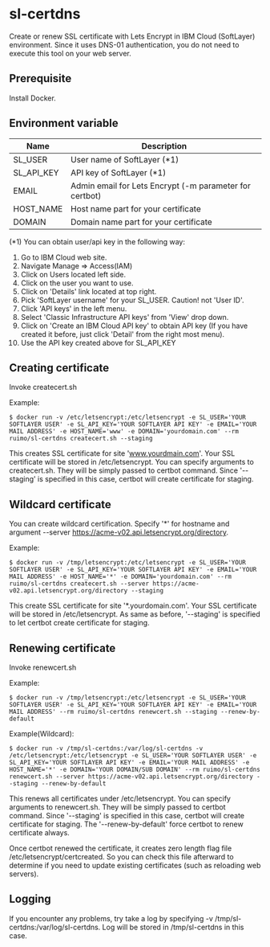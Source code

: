 # sl-certdns
Create or renew SSL certificate with Lets Encrypt in IBM Cloud (SoftLayer) environment. Since it uses DNS-01 authentication, you do not need to execute this tool on your web server.

## Prerequisite
Install Docker.

## Environment variable

| Name | Description |
-|-
| SL_USER | User name of SoftLayer (*1) |
| SL_API_KEY | API key of SoftLayer (*1) |
| EMAIL | Admin email for Lets Encrypt (-m parameter for certbot) |
| HOST_NAME | Host name part for your certificate |
| DOMAIN | Domain name part for your certificate |

(*1) You can obtain user/api key in the following way:
1. Go to IBM Cloud web site.
1. Navigate Manage => Access(IAM)
1. Click on Users located left side.
2. Click on the user you want to use.
3. Click on 'Details' link located at top right.
4. Pick 'SoftLayer username' for your SL_USER. Caution! not 'User ID'.
5. Click 'API keys' in the left menu.
6. Select 'Classic Infrastructure API keys' from 'View' drop down.
7. Click on 'Create an IBM Cloud API key' to obtain API key (If you have created it before, just click 'Detail' from the right most menu).
8. Use the API key created above for SL_API_KEY

## Creating certificate

Invoke createcert.sh

Example:

    $ docker run -v /etc/letsencrypt:/etc/letsencrypt -e SL_USER='YOUR SOFTLAYER USER' -e SL_API_KEY='YOUR SOFTLAYER API KEY' -e EMAIL='YOUR MAIL ADDRESS' -e HOST_NAME='www' -e DOMAIN='yourdomain.com' --rm ruimo/sl-certdns createcert.sh --staging

This creates SSL certificate for site 'www.yourdmain.com'. Your SSL certificate will be stored in /etc/letsencrypt. You can specify arguments to createcert.sh. They will be simply passed to certbot command. Since '--staging' is specified in this case, certbot will create certificate for staging.

## Wildcard certificate

You can create wildcard certification. Specify '*' for hostname and argument --server https://acme-v02.api.letsencrypt.org/directory.

Example:

    $ docker run -v /tmp/letsencrypt:/etc/letsencrypt -e SL_USER='YOUR SOFTLAYER USER' -e SL_API_KEY='YOUR SOFTLAYER API KEY' -e EMAIL='YOUR MAIL ADDRESS' -e HOST_NAME='*' -e DOMAIN='yourdomain.com' --rm ruimo/sl-certdns createcert.sh --server https://acme-v02.api.letsencrypt.org/directory --staging

This create SSL certificate for site '*.yourdomain.com'. Your SSL certificate will be stored in /etc/letsencrypt. As same as before, '--staging' is specified to let certbot create certificate for staging.

## Renewing certificate

Invoke renewcert.sh

Example:

    $ docker run -v /tmp/letsencrypt:/etc/letsencrypt -e SL_USER='YOUR SOFTLAYER USER' -e SL_API_KEY='YOUR SOFTLAYER API KEY' -e EMAIL='YOUR MAIL ADDRESS' --rm ruimo/sl-certdns renewcert.sh --staging --renew-by-default

Example(Wildcard):

    $ docker run -v /tmp/sl-certdns:/var/log/sl-certdns -v /etc/letsencrypt:/etc/letsencrypt -e SL_USER='YOUR SOFTLAYER USER' -e SL_API_KEY='YOUR SOFTLAYER API KEY' -e EMAIL='YOUR MAIL ADDRESS' -e HOST_NAME='*' -e DOMAIN='YOUR DOMAIN/SUB DOMAIN' --rm ruimo/sl-certdns renewcert.sh --server https://acme-v02.api.letsencrypt.org/directory --staging --renew-by-default

This renews all certificates under /etc/letsencrypt. You can specify arguments to renewcert.sh. They will be simply passed to certbot command. Since '--staging' is specified in this case, certbot will create certificate for staging. The '--renew-by-default' 
force certbot to renew certificate always.

Once certbot renewed the certificate, it creates zero length flag file /etc/letsencrypt/certcreated. So you can check this file afterward to determine if you need to update existing certificates (such as reloading web servers).

## Logging

If you encounter any problems, try take a log by specifying -v /tmp/sl-certdns:/var/log/sl-certdns. Log will be stored in /tmp/sl-certdns in this case.
